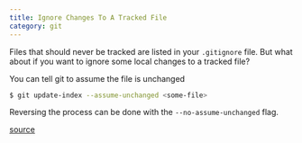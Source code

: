```yaml
---
title: Ignore Changes To A Tracked File 
category: git
---
```


Files that should never be tracked are listed in your `.gitignore` file. But
what about if you want to ignore some local changes to a tracked file?

You can tell git to assume the file is unchanged

```bash
$ git update-index --assume-unchanged <some-file>
```

Reversing the process can be done with the `--no-assume-unchanged` flag.

[source](http://blog.pagebakers.nl/2009/01/29/git-ignoring-changes-in-tracked-files/)
